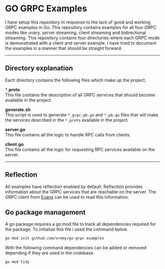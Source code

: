 # GO GRPC Examples
I have setup this repository in response to the lack of good and working GRPC
examples in Go. This repository contains examples for all four GRPC modes like
unary, server streaming, client streaming and bidirectional streaming. This
repository contains four directories where each GRPC mode is demonstrated with
a client and server example. I have tried to document the examples in a manner
that should be straight forward.

---

## Directory explanation
Each directory contains the following files which make up the project.

***.proto**   
This file contains the description of all GRPC services that should become
available in the project.

**generate.sh**   
This script is used to generate `*_grpc.pb.go` and `*.pb.go` files that will
make the services described in the `*.proto` available in the project.

**server.go**   
This file contains all the logic to handle RPC calls from clients.

**client.go**   
This file contains all the logic for requesting RPC services available on the
server.

---

## Reflection
All examples have reflection enabled by default. Reflection provides information
about the GRPC services that are reachable on the server. The GRPC client from
[Evans](https://github.com/ktr0731/evans) can be used to read this information.

## Go package management
A go package requires a go.mod file to track all dependencies required for the
package. To initialize this file i used the command below.

```sh
go mod init github.com/vremy/go-grpc-examples
```

With the following command dependencies can be added or removed depending if
they are used in the codebase.

```sh
go mod tidy
```